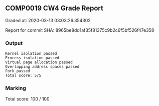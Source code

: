 ## COMP0019 CW4 Grade Report
Graded at: 2020-03-13 03:03:26.354302

Report for commit SHA: 8965be8dd1af35f81375c9b2c6f5bf526f47e358

### Output


    Kernel isolation passed
    Process isolation passed
    Virtual page allocation passed
    Overlapping address spaces passed
    Fork passed
    Total score: 5/5


### Marking

Total score: 100 / 100

